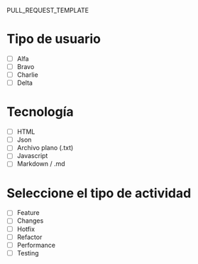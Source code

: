 PULL_REQUEST_TEMPLATE
# Tipo de usuario
- [ ] Alfa
- [ ] Bravo 
- [ ] Charlie
- [ ] Delta

# Tecnología
- [ ] HTML 
- [ ] Json 
- [ ] Archivo plano (.txt) 
- [ ] Javascript 
- [ ] Markdown / .md

# Seleccione el tipo de actividad
- [ ] Feature
- [ ] Changes
- [ ] Hotfix
- [ ] Refactor
- [ ] Performance
- [ ] Testing
